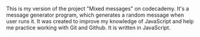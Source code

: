 This is my version of the project "Mixed messages" on codecademy.
It's a message generator program, which generates a random message when user runs it.
It was created to improve my knowledge of JavaScript and help me practice working with Git and Github.
It is written in JavaScript.
